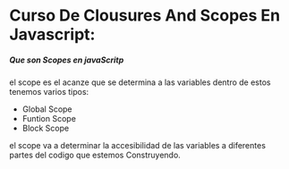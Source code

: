 # Curso De Clousures And Scopes En Javascript:

##### Que son Scopes en javaScritp

el scope es el acanze que se determina a las variables dentro de estos tenemos varios tipos:

- Global Scope
- Funtion Scope
- Block Scope

el scope va a determinar la accesibilidad de las variables a diferentes partes del codigo que estemos Construyendo.

